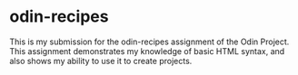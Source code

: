 # odin-recipes

This is my submission for the odin-recipes assignment of the Odin Project.  
This assignment demonstrates my knowledge of basic HTML syntax, and also shows my ability to use it to create projects.
